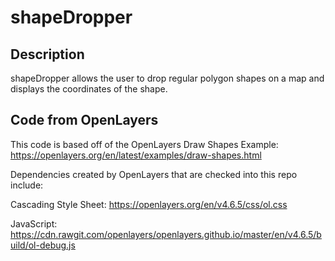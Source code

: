 # shapeDropper

## Description 
shapeDropper allows the user to drop regular polygon shapes on a map and displays the coordinates of the shape.

## Code from OpenLayers
This code is based off of the OpenLayers Draw Shapes Example: https://openlayers.org/en/latest/examples/draw-shapes.html

Dependencies created by OpenLayers that are checked into this repo include:

Cascading Style Sheet: https://openlayers.org/en/v4.6.5/css/ol.css

JavaScript: https://cdn.rawgit.com/openlayers/openlayers.github.io/master/en/v4.6.5/build/ol-debug.js
